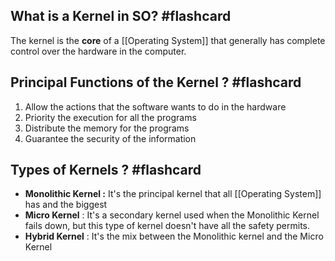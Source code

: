 
## What is a Kernel in SO? #flashcard 

The kernel is the **core** of a [[Operating System]] that generally has complete control over the hardware in the computer. 
	<!--ID: 1680115856777-->


## Principal Functions of the Kernel ? #flashcard 
1. Allow the actions that the software wants to do in the hardware
2. Priority the execution for all the programs
3. Distribute the memory for the programs 
4. Guarantee the security of the information
<!--ID: 1680115856782-->


## Types of Kernels ? #flashcard 

* **Monolithic Kernel :** It's the principal kernel that all [[Operating System]] has and the biggest
* **Micro Kernel** : It's a secondary kernel used when the Monolithic Kernel fails down, but this type of kernel doesn't have all the safety permits. 
* **Hybrid Kernel** : It's the mix between the Monolithic kernel and the Micro Kernel 
<!--ID: 1680115856784-->

